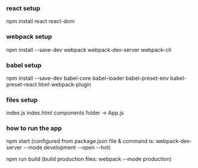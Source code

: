 ### react setup
npm install react react-dom

### webpack setup
npm install --save-dev webpack webpack-dev-server webpack-cli

### babel setup
npm install --save-dev babel-core babel-loader babel-preset-env babel-preset-react html-webpack-plugin

### files setup
index.js
index.html
components folder -> App.js

### how to run the app
npm start (configured from package.json file & command is: webpack-dev-server --mode development --open --hot)

npm run build (build production files: webpack --mode production)
